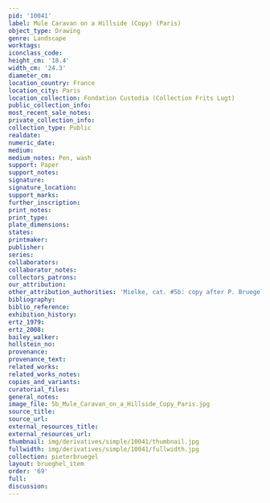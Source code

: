 ```yaml
---
pid: '10041'
label: Mule Caravan on a Hillside (Copy) (Paris)
object_type: Drawing
genre: Landscape
worktags:
iconclass_code:
height_cm: '18.4'
width_cm: '24.3'
diameter_cm:
location_country: France
location_city: Paris
location_collection: Fondation Custodia (Collection Frits Lugt)
public_collection_info:
most_recent_sale_notes:
private_collection_info:
collection_type: Public
realdate:
numeric_date:
medium:
medium_notes: Pen, wash
support: Paper
support_notes:
signature:
signature_location:
support_marks:
further_inscription:
print_notes:
print_type:
plate_dimensions:
states:
printmaker:
publisher:
series:
collaborators:
collaborator_notes:
collectors_patrons:
our_attribution:
other_attribution_authorities: 'Mielke, cat. #5b: copy after P. Bruegel.'
bibliography:
biblio_reference:
exhibition_history:
ertz_1979:
ertz_2008:
bailey_walker:
hollstein_no:
provenance:
provenance_text:
related_works:
related_works_notes:
copies_and_variants:
curatorial_files:
general_notes:
image_file: 5b_Mule_Caravan_on_a_Hillside_Copy_Paris.jpg
source_title:
source_url:
external_resources_title:
external_resources_url:
thumbnail: img/derivatives/simple/10041/thumbnail.jpg
fullwidth: img/derivatives/simple/10041/fullwidth.jpg
collection: pieterbruegel
layout: brueghel_item
order: '69'
full:
discussion:
---
```

